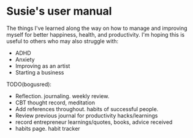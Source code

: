 # Susie's user manual

The things I've learned along the way on how to manage and improving myself for better happiness, health, and productivity. I'm hoping this is useful to others who may also struggle with:
- ADHD
- Anxiety
- Improving as an artist
- Starting a business




TODO(bogusred): 
- Reflection. journaling. weekly review.
- CBT thought record, meditation
- Add references throughout. habits of successful people.
- Review previous journal for productivity hacks/learnings
- record entrepreneur learnings/quotes, books, advice received
- habits page. habit tracker
